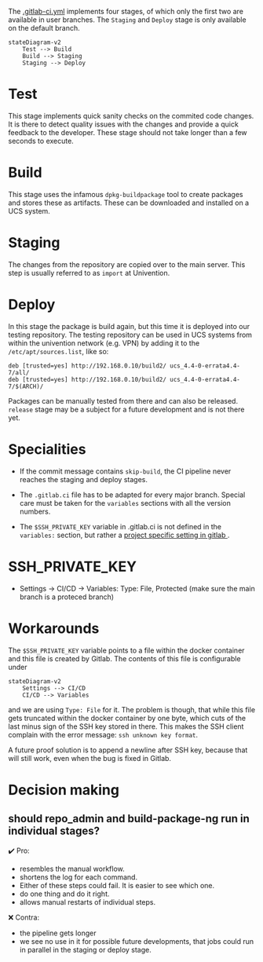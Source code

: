 The [.gitlab-ci.yml](../.gitlab-ci.yml) implements four stages, of which only
the first two are available in user branches. The `Staging` and `Deploy` stage
is only available on the default branch.

```mermaid
stateDiagram-v2
    Test --> Build
    Build --> Staging
    Staging --> Deploy
```

# Test

This stage implements quick sanity checks on the commited code changes. It is
there to detect quality issues with the changes and provide a quick feedback
to the developer. These stage should not take longer than a few seconds to
execute.


# Build

This stage uses the infamous `dpkg-buildpackage` tool to create packages and
stores these as artifacts. These can be downloaded and installed on a UCS
system.


# Staging

The changes from the repository are copied over to the main server. This step
is usually referred to as `import` at Univention.


# Deploy

In this stage the package is build again, but this time it is deployed into
our testing repository. The testing repository can be used in UCS systems
from within the univention network (e.g. VPN) by adding it to the
`/etc/apt/sources.list`, like so:

    deb [trusted=yes] http://192.168.0.10/build2/ ucs_4.4-0-errata4.4-7/all/
    deb [trusted=yes] http://192.168.0.10/build2/ ucs_4.4-0-errata4.4-7/$(ARCH)/

Packages can be manually tested from there and can also be released. 
`release` stage may be a subject for a future development and is not there yet.


# Specialities

* If the commit message contains `skip-build`, the CI pipeline never reaches
  the staging and deploy stages.

* The `.gitlab.ci` file has to be adapted for every major branch. Special
  care must be taken for the `variables` sections with all the version numbers.

* The `$SSH_PRIVATE_KEY` variable in .gitlab.ci is not defined in the
  `variables:` section, but rather a [project specific setting in gitlab
  ](https://docs.gitlab.com/ee/ci/variables/#cicd-variable-types). 

# SSH_PRIVATE_KEY

* Settings -> CI/CD -> Variables: Type: File, Protected (make sure the main branch is a proteced branch)

# Workarounds

The `$SSH_PRIVATE_KEY` variable points to a file within the docker container
and this file is created by Gitlab. The contents of this file is configurable
under

```
stateDiagram-v2
    Settings --> CI/CD
    CI/CD --> Variables
```

and we are using `Type: File` for it. The problem is though, that while this
file gets truncated within the docker container by one byte, which cuts of
the last minus sign of the SSH key stored in there. This makes the SSH client
complain with the error message: `ssh unknown key format`.

A future proof solution is to append a newline after SSH key, because that will
still work, even when the bug is fixed in Gitlab.

# Decision making



## should repo_admin and build-package-ng run in individual stages?

:heavy_check_mark: Pro:

- resembles the manual workflow.
- shortens the log for each command.
- Either of these steps could fail. It is easier to see which one.
- do one thing and do it right.
- allows manual restarts of individual steps.

:x: Contra:

- the pipeline gets longer
- we see no use in it for possible future developments, that jobs could run in
  parallel in the staging or deploy stage.






